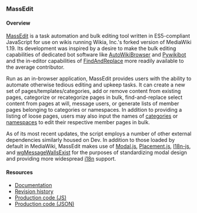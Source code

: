 ### MassEdit ###

#### Overview ####

[MassEdit](https://dev.wikia.com/w/MassEdit) is a task automation and bulk editing tool written in ES5-compliant JavaScript for use on wikis running Wikia, Inc.'s forked version of MediaWiki 1.19. Its development was inspired by a desire to make the bulk editing capabilities of dedicated bot software like [AutoWikiBrowser](https://github.com/reedy/AutoWikiBrowser) and [Pywikibot](https://github.com/wikimedia/pywikibot) and the in-editor capabilities of [FindAndReplace](https://dev.wikia.com/w/FindAndReplace) more readily available to the average contributor.

Run as an in-browser application, MassEdit provides users with the ability to automate otherwise tedious editing and upkeep tasks. It can create a new set of pages/templates/categories, add or remove content from existing pages, categorize or recategorize pages in bulk, find-and-replace select content from pages at will, message users, or generate lists of member pages belonging to categories or namespaces. In addition to providing a listing of loose pages, users may also input the names of [categories](https://www.mediawiki.org/wiki/Help:Categories) or [namespaces](https://www.mediawiki.org/wiki/Help:Namespaces) to edit their respective member pages in bulk.

As of its most recent updates, the script employs a number of other external dependencies similarly housed on Dev. In addition to those loaded by default in MediaWiki, MassEdit makes use of [Modal.js](https://dev.wikia.com/w/Modal), [Placement.js](https://dev.wikia.com/w/Placement), [I18n-js](https://dev.wikia.com/w/I18n-js), and [wgMessageWallsExist](https://dev.wikia.com/w/WgMessageWallsExist) for the purposes of standardizing modal design and providing more widespread [i18n](https://en.wikipedia.org/wiki/Internationalization_and_localization) support.

#### Resources ####

* [Documentation](https://dev.wikia.com/w/MassEdit)
* [Revision history](https://dev.wikia.com/w/MediaWiki:MassEdit/code.js?action=history)
* [Production code (JS)](https://dev.wikia.com/w/MediaWiki:MassEdit/code.js)
* [Production code (JSON)](https://dev.wikia.com/w/MediaWiki:Custom-MassEdit/i18n.json)